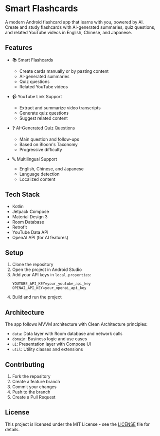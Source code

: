 # Smart Flashcards

A modern Android flashcard app that learns with you, powered by AI. Create and study flashcards with AI-generated summaries, quiz questions, and related YouTube videos in English, Chinese, and Japanese.

## Features

- 📚 Smart Flashcards
  - Create cards manually or by pasting content
  - AI-generated summaries
  - Quiz questions
  - Related YouTube videos

- 📹 YouTube Link Support
  - Extract and summarize video transcripts
  - Generate quiz questions
  - Suggest related content

- ❓ AI-Generated Quiz Questions
  - Main question and follow-ups
  - Based on Bloom's Taxonomy
  - Progressive difficulty

- 🔤 Multilingual Support
  - English, Chinese, and Japanese
  - Language detection
  - Localized content

## Tech Stack

- Kotlin
- Jetpack Compose
- Material Design 3
- Room Database
- Retrofit
- YouTube Data API
- OpenAI API (for AI features)

## Setup

1. Clone the repository
2. Open the project in Android Studio
3. Add your API keys in `local.properties`:
   ```
   YOUTUBE_API_KEY=your_youtube_api_key
   OPENAI_API_KEY=your_openai_api_key
   ```
4. Build and run the project

## Architecture

The app follows MVVM architecture with Clean Architecture principles:

- `data`: Data layer with Room database and network calls
- `domain`: Business logic and use cases
- `ui`: Presentation layer with Compose UI
- `util`: Utility classes and extensions

## Contributing

1. Fork the repository
2. Create a feature branch
3. Commit your changes
4. Push to the branch
5. Create a Pull Request

## License

This project is licensed under the MIT License - see the [LICENSE](LICENSE) file for details. 